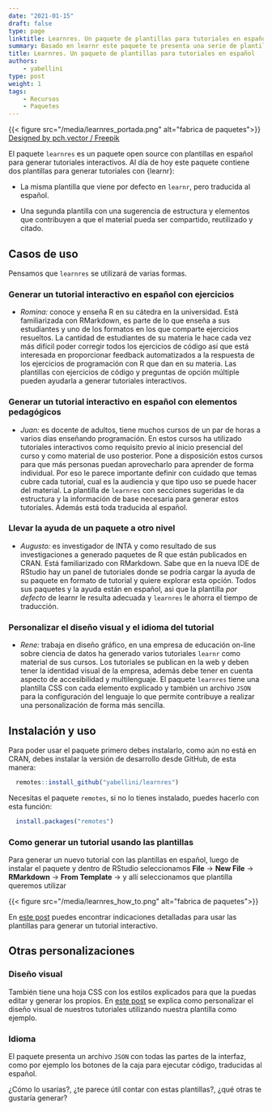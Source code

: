 ```yaml
---
date: "2021-01-15"
draft: false
type: page
linktitle: Learnres. Un paquete de plantillas para tutoriales en español
summary: Basado en learnr este paquete te presenta una serie de plantillas para tutoriales en español.
title: Learnres. Un paquete de plantillas para tutoriales en español
authors: 
    - yabellini
type: post
weight: 1
tags: 
    - Recursos
    - Paquetes
---
```



{{< figure src="/media/learnres_portada.png" alt="fabrica de paquetes">}}
<a href="http://www.freepik.com">Designed by pch.vector / Freepik</a>

El paquete `learnres` es un paquete open source con plantillas en español para generar tutoriales interactivos. Al día de hoy este paquete contiene dos plantillas para generar tutoriales con {learnr}:

- La misma plantilla que viene por defecto en `learnr`, pero traducida al español.

- Una segunda plantilla con una sugerencia de estructura y elementos que contribuyen a que el material pueda ser compartido, reutilizado y citado.

## Casos de uso

Pensamos que `learnres` se utilizará de varias formas.

### Generar un tutorial interactivo en español con ejercicios

* _Romina:_ conoce y enseña R en su cátedra en la universidad. Está familiarizada con RMarkdown, es parte de lo que enseña a sus estudiantes y uno de los formatos en los que comparte ejercicios resueltos. La cantidad de estudiantes de su materia le hace cada vez más difícil poder corregir todos los ejercicios de código así que está interesada en proporcionar feedback automatizados a la respuesta de los ejercicios de programación con R que dan en su materia.  Las plantillas con ejercicios de código y preguntas de opción múltiple pueden ayudarla a generar tutoriales interactivos.

### Generar un tutorial interactivo en español con elementos pedagógicos

* _Juan:_ es docente de adultos, tiene muchos cursos de un par de horas a varios días enseñando programación. En estos cursos ha utilizado tutoriales interactivos como requisito previo al inicio presencial del curso y como material de uso posterior.  Pone a disposición estos cursos para que más personas puedan aprovecharlo para aprender de forma individual.  Por eso le parece importante definir con cuidado que temas cubre cada tutorial, cual es la audiencia y que tipo uso se puede hacer del material.  La plantilla de `learnres` con secciones sugeridas le da estructura y la información de base necesaria para generar estos tutoriales.  Además está toda traducida al español.

### Llevar la ayuda de un paquete a otro nivel

* _Augusto:_ es investigador de INTA y como resultado de sus investigaciones a generado paquetes de R que están publicados en CRAN. Está familiarizado con RMarkdown. Sabe que en la nueva IDE de RStudio hay un panel de tutoriales donde se podría cargar la ayuda de su paquete en formato de tutorial y quiere explorar esta opción.  Todos sus paquetes y la ayuda están en español, asi que la plantilla _por defecto_ de learnr le resulta adecuada y `learnres` le ahorra el tiempo de traducción.

### Personalizar el diseño visual y el idioma del tutorial

* _Rene:_ trabaja en diseño gráfico, en una empresa de educación on-line sobre ciencia de datos ha generado varios tutoriales `learnr` como material de sus cursos. Los tutoriales se publican en la web y deben tener la identidad visual de la empresa, además debe tener en cuenta aspecto de accesibilidad y multilenguaje.  El paquete `learnres` tiene una plantilla CSS con cada elemento explicado y también un archivo `JSON` para la configuración del lenguaje lo que permite contribuye a realizar una personalización de forma más sencilla. 

## Instalación y uso

Para poder usar el paquete primero debes instalarlo, como aún no está en CRAN, debes instalar la versión de desarrollo desde GitHub, de esta manera:

``` r
  remotes::install_github("yabellini/learnres")
```

Necesitas el paquete `remotes`, si no lo tienes instalado, puedes hacerlo con esta función:

``` r
  install.packages("remotes")
```

### Como generar un tutorial usando las plantillas

Para generar un nuevo tutorial con las plantillas en español, luego de instalar el paquete y dentro de RStudio seleccionamos **File** -> **New File** -> **RMarkdown** -> **From Template** -> y allí seleccionamos que plantilla queremos utilizar

{{< figure src="/media/learnres_how_to.png" alt="fabrica de paquetes">}}


En [este post](https://learning-learnr.netlify.app/post/tutorialesconlearnr/) puedes encontrar indicaciones detalladas para usar las plantillas para generar un tutorial interactivo.


## Otras personalizaciones

### Diseño visual

También tiene una hoja CSS con los estilos explicados para que la puedas editar y generar los propios.  En [este post](https://learning-learnr.netlify.app/post/learnr_desing_css/) se explica como personalizar el diseño visual de nuestros tutoriales utilizando nuestra plantilla como ejemplo.

### Idioma

El paquete presenta un archivo `JSON` con todas las partes de la interfaz, como por ejemplo los botones de la caja para ejecutar código, traducidas al español.


¿Cómo lo usarías?, ¿te parece útil contar con estas plantillas?, ¿qué otras te gustaría generar?
